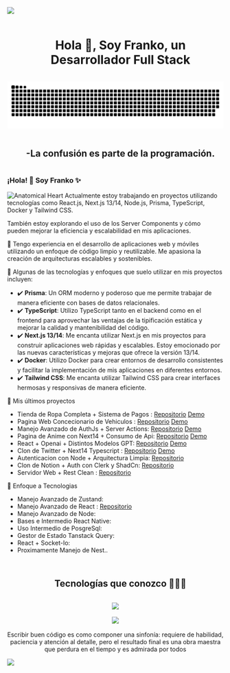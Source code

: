 
<!--horizontal divider(gradiant)-->
<img src="https://user-images.githubusercontent.com/73097560/115834477-dbab4500-a447-11eb-908a-139a6edaec5c.gif">

<!--h1 without bottom border-->
<div id="user-content-toc">
  <ul align="center">
    <summary><h1 style="display: inline-block">Hola 👋, Soy Franko, un Desarrollador Full Stack </h1></summary>
  </ul>
</div>


<!--- snake -->
<div align="center">
  <img  src="https://github.com/1999AZZAR/1999AZZAR/blob/main/resources/img/grid-snake.svg"
       alt="snake" /></a>
</div>


<!--h2 without bottom border-->
<div id="user-content-toc">
  <ul align="center">
    <summary><h2 style="display: inline-block">-La confusión es parte de la programación.</h2></summary>
  </ul>
</div>



  <!--Intro start-->


### ¡Hola! 👋 Soy Franko ✨

<div style={{display:flex;}} >
  <img src="https://raw.githubusercontent.com/Tarikul-Islam-Anik/Animated-Fluent-Emojis/master/Emojis/Hand%20gestures/Anatomical%20Heart.png" alt="Anatomical Heart" width="25" height="25" />
  Actualmente estoy trabajando en proyectos utilizando tecnologías como React.js, Next.js 13/14, Node.js, Prisma, TypeScript, Docker y Tailwind CSS.
</div>


 También estoy explorando el uso de los Server Components y cómo pueden mejorar la eficiencia y escalabilidad en mis aplicaciones.

💼 Tengo experiencia en el desarrollo de aplicaciones web y móviles utilizando un enfoque de código limpio y reutilizable. Me apasiona la creación de arquitecturas escalables y sostenibles.

💪 Algunas de las tecnologías y enfoques que suelo utilizar en mis proyectos incluyen:
- ✔️ **Prisma**: Un ORM moderno y poderoso que me permite trabajar de manera eficiente con bases de datos relacionales.
- ✔️ **TypeScript**: Utilizo TypeScript tanto en el backend como en el frontend para aprovechar las ventajas de la tipificación estática y mejorar la calidad y mantenibilidad del código.
- ✔️ **Next.js 13/14**: Me encanta utilizar Next.js en mis proyectos para construir aplicaciones web rápidas y escalables. Estoy emocionado por las nuevas características y mejoras que ofrece la versión 13/14.
- ✔️ **Docker**: Utilizo Docker para crear entornos de desarrollo consistentes y facilitar la implementación de mis aplicaciones en diferentes entornos.
- ✔️ **Tailwind CSS**: Me encanta utilizar Tailwind CSS para crear interfaces hermosas y responsivas de manera eficiente.

🐳 Mis últimos proyectos
- Tienda de Ropa Completa + Sistema de Pagos : [Repositorio](https://github.com/Lostovayne/Tienda-de-Ropa-Tesla-Shop-usando-Next-14) [Demo](https://github.com/Lostovayne/Tienda-de-Ropa-Tesla-Shop-usando-Next-14)
- Pagina Web Concecionario de Vehiculos : [Repositorio](https://github.com/Lostovayne/Tienda-de-Vehiculos-Next-13-Typescript-y-Tailwind) [Demo](https://concesionario-de-vehiculos.vercel.app)
- Manejo Avanzado de AuthJs + Server Actions: [Repositorio](https://github.com/Lostovayne/Next-Auth-V5-Usando-Next-14-Avanzado) [Demo](https://github.com/Lostovayne/Next-Auth-V5-Usando-Next-14-Avanzado)
- Pagina de Anime con Next14 + Consumo de Api: [Repositorio](https://github.com/Lostovayne/Next-Auth-V5-Usando-Next-14-Avanzado) [Demo](anime-next14.vercel.app)
- React + Openai + Distintos Modelos GPT: [Repositorio](https://github.com/Lostovayne/React-usando-React-Router-dom-Tailwind-Typescript-e-integraciones-de-Openai-para-modelos) [Demo](react-gpt-weld.vercel.app/) 
- Clon de Twitter + Next14 Typescript  : [Repositorio](https://github.com/Lostovayne/Clon-de-Twitter-con-Next-14) [Demo](clon-de-twitter.vercel.app)
- Autenticacion con Node + Arquitectura Limpia: [Repositorio](https://github.com/Lostovayne/Sistema-de-Autenticacion-usando-Node-Ts-y-Clean-Arquitecture)
- Clon de Notion + Auth con Clerk y ShadCn: [Repositorio](https://github.com/Lostovayne/Clon-de-Notion-con-Next14-Tailwind-Typescript)
- Servidor Web + Rest Clean : [Repositorio](https://github.com/Lostovayne/Servidor-Rest-y-web-con-posgresql-prisma-Nodejs-Typescript)

🐳 Enfoque a Tecnologias 
- Manejo Avanzado de Zustand:
- Manejo Avanzado de React : [Repositorio](https://github.com/Lostovayne/React-Avanzado-Patrones-de-Componentes-)
- Manejo Avanzado de Node:
- Bases e Intermedio React Native:
- Uso Intermedio de PosgreSql:
- Gestor de Estado Tanstack Query:
- React + Socket-Io:
- Proximamente Manejo de Nest..


<!--- stats & Trophy (start) -->
<p align="center">
  <!--- stats (start) -->
<table align="center">
<tr border="none">


</tr>
</table>

</p>        
<!--- stats (end) -->


<!--h1 without bottom border-->
<div id="user-content-toc">
  <ul align="center">
    <summary><h2 style="display: inline-block">Tecnologías que conozco 👨🏻‍💻</h2></summary>
  </ul>
</div>
<!--tech stack icons-->
<p align="center">
  <a href="https://skillicons.dev">
    <img src="https://skillicons.dev/icons?i=git,bootstrap,css,discord,docker,express,figma,firebase,emotion,github,html,js,linux,md,materialui,mysql,postgres,react,nextjs,nodejs,postman,py,redux,tailwind,ts,astro,bash,jest,prisma,sequelize&perline=15" />
  </a>
</p>

<p align="center">
  <a href="https://skillicons.dev">
    <img src="https://skillicons.dev/icons?i=vscode,appwrite,kubernetes,linkedin,nestjs,planetscale,powershell,sass,sqlite,vercel,vscode,windicss,vite" />
  </a>
</p>



<p align="center">
Escribir buen código es como componer una sinfonía: requiere de habilidad, paciencia y atención al detalle, pero el resultado final es una obra maestra que perdura en el tiempo y es admirada por todos
  
</p>




<!--horizontal divider(gradiant)-->
<img src="https://user-images.githubusercontent.com/73097560/115834477-dbab4500-a447-11eb-908a-139a6edaec5c.gif">

